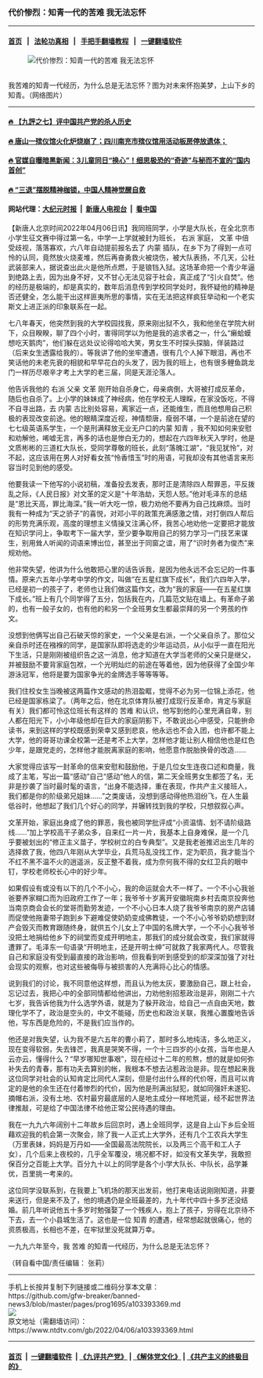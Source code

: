 ### 代价惨烈：知青一代的苦难 我无法忘怀
------------------------

#### [首页](https://github.com/gfw-breaker/banned-news3/blob/master/README.md) &nbsp;&nbsp;|&nbsp;&nbsp; [法轮功真相](https://github.com/begood0513/basic/blob/master/README.md)  &nbsp;&nbsp;|&nbsp;&nbsp; [手把手翻墙教程](https://github.com/gfw-breaker/guides/wiki)  &nbsp;&nbsp;|&nbsp;&nbsp; [一键翻墙软件](https://github.com/gfw-breaker/nogfw/blob/master/README.md)  



<div><div class="featured_image">
 <figure>
  <img alt="代价惨烈：知青一代的苦难 我无法忘怀" src="https://i.ntdtv.com/assets/uploads/2022/04/2022-04-06_164411-800x450.jpg"/>
 </figure><br/>
 <span class="caption">
  我苦难的知青一代经历，为什么总是无法忘怀？图为对未来怀抱美梦，上山下乡的知青。（网络图片）
 </span>
</div>
</div><hr/>

#### [ 🔥  【九評之七】评中国共产党的杀人历史](http://45.63.98.24:10000/videos/res1/news/../../res/jiuping/index.html?202301250400)

#### [ 🔥  唐山一殡仪馆火化炉烧崩了；四川南充市殡仪馆用活动板房停放遗体；](http://45.63.98.24:10000/videos/res1/news/../../res1/corona/index.html?202301250400)

#### [ 🔥  官媒自曝暗黑新闻：3儿童同日“换心”！细思极恐的“奇迹”与秘而不宣的“国内首创”](http://45.63.98.24:10000/videos/res1/news/../../res/Organs/index.html?202301250400)

#### [ 🔥  “三退”摆脱精神枷锁，中国人精神觉醒自救](http://45.63.98.24:10000/videos/res1/news/../../res1/tui/index.html?202301250400)

#### 网站代理：[大纪元时报](http://45.63.98.24:85/gb/?202301250400) &nbsp;|&nbsp; [新唐人电视台](http://45.63.98.24:8808/gb/?202301250400) &nbsp;|&nbsp; [看中国](http://45.63.98.24:8300/?202301250400)

<div><div class="post_content" itemprop="articleBody">
 <p>
  【新唐人北京时间2022年04月06日讯】我同班同学，小学是大队长，在全北京市小学生征文赛中得过第一名，中学一上学就被封为班长，
  <ok href="https://www.ntdtv.com/gb/右派.htm">
   右派
  </ok>
  家庭，
  <ok href="https://www.ntdtv.com/gb/文革.htm">
   文革
  </ok>
  中倍受歧视，落落寡欢，六八年自动提前报名去了
  <ok href="https://www.ntdtv.com/gb/内蒙.htm">
   内蒙
  </ok>
  插队，在乡下为了得到一点可怜的认同，竟然放火烧麦堆，然后再奋勇救火被烧伤，被大队表扬，不几天，公社武装部来人，据说查出此火是他所点燃，于是锒铛入狱。这场革命把一个青少年逼到绝路上去，因为出身不好，又不甘心无法见容于社会，真正成了“引火自焚”。他的经历是极端的，却是真实的，数年后消息传到学校同学处时，我怀疑他的精神是否还健全，怎么能干出这样匪夷所思的事情，实在无法把这样疯狂举动和一个老实斯文上进正派的印象联系在一起。
 </p>
 <p>
  七八年春天，他突然到我的大学校园找我，原来刚出狱不久，我和他坐在学院大树下，众目睽睽，聊了四个小时，害得同学以为他是我的追求者之一，什么“癞蛤蟆想吃天鹅肉”，他们躲在远处议论得哈哈大笑，男女生不时探头探脑，佯装路过（后来女生透露给我的）。等我讲了他的坐牢遭遇，很有几个人掉下眼泪，再也不笑话他的未老先衰的相貌和早早花白的头发了，因为我的班上，也有很多鲤鱼跳龙门一样历尽艰辛才考上大学的老三届，同是天涯沦落人。
 </p>
 <p>
  他告诉我他的
  <ok href="https://www.ntdtv.com/gb/右派.htm">
   右派
  </ok>
  父亲
  <ok href="https://www.ntdtv.com/gb/文革.htm">
   文革
  </ok>
  刚开始自杀身亡，母亲病倒，大哥被打成反革命，随后也自杀了。上小学的妹妹成了神经病，他在学校无人理睬，在家没饭吃，不得不自寻出路，去
  <ok href="https://www.ntdtv.com/gb/内蒙.htm">
   内蒙
  </ok>
  古比别处容易，离家近一点，还能维生，而且他想用自己积极的表现改变前途。他的眼睛深度近视，神情颓唐，瘦弱不堪，一个是前途在望的七七级英语系学生，一个是刑满释放无业无户口的内蒙
  <ok href="https://www.ntdtv.com/gb/知青.htm">
   知青
  </ok>
  ，我不知如何来安慰和劝解他，唏嘘无言，再多的话也是惨白无力的，想起在六四年秋天入学时，他是文质彬彬的三道杠大队长，受同学尊敬的班长，此刻“落魄江湖”，“我见犹怜”，对不起，这应该用在男人对好看女孩“怜香惜玉”时的用语，可我却没有其他语言来形容当时见到他的感受。
 </p>
 <p>
  他要我读一下他写的小说初稿，准备投去发表，那时正是清除四人帮罪恶，平反拨乱之际，《人民日报》对文革的定义是“十年浩劫，天怨人怒。”他对毛泽东的总结是“恩比天高，罪比海深。”我一听大吃一惊，极力劝他不要再为自己找麻烦。当时我有一种成为“天之骄子”的喜悦，对邓小平的政策充满感激之情，对打倒四人帮后的形势充满乐观，高度的理想主义情操又注满心怀，我苦心地劝他一定要把才能放在知识学问上，争取考下一届大学，至少要争取用自己的努力学习一门技艺来谋生，别用耸人听闻的词语来博出位，甚至出于同窗之谊，用了“识时务者为俊杰”来规劝他。
 </p>
 <p>
  他非常失望，他讲为什么他敢把心里的话告诉我，是因为他永远不会忘记的一件事情。原来六五年小学考中学的作文，叫做“在五星红旗下成长”，我们六四年入学，已经是初一的孩子了，老师也让我们做这篇作文，改为“我的家庭——在五星红旗下成长。”班上有几个同学得了五分，包括我在内，几篇范文贴在墙上。有革命子弟的，也有一般子女的，也有他的和另一个全班男女生都最崇拜的另一个男孩的作文。
 </p>
 <p>
  没想到他俩写出自己石破天惊的家史，一个父亲是右派，一个父亲自杀了。那位父亲自杀时还在襁褓的同学，是国家队即将选走的少年运动员，从小似乎一直在阳光下生活，只是刚刚被组织告之这一消息，他才知道在大学当老师的父亲只是继父，并被鼓励不要背家庭包袱，一个光明灿烂的前途在等着他，因为他获得了全国少年游泳冠军，他将是要为国家争光的金牌选手等等等等。
 </p>
 <p>
  我们住校女生当晚被这两篇作文感动的热泪盈眶，觉得不必为另一位锦上添花，他已经是国家栋梁了。（两年之后，他在北京体育队被打成现行反革命，肯定与家庭有关）我们都可怜这位班长有这样的
  <ok href="https://www.ntdtv.com/gb/苦难.htm">
   苦难
  </ok>
  和认识，他写到他的心里充满自卑，别人都在阳光下，小小年级他却在巨大的家庭阴影下，不敢说出心中感受，只能拚命读书，来到这样的学校既感到荣幸又感到悲哀，他永远也不会入团，也许都不能上大学，他的哥哥功课全校第一还是考不上大学，怎样他才能让别人相信他也是红色少年，是跟党走的，怎样他才能脱离家庭的影响，他愿意作脱胎换骨的改造……
 </p>
 <p>
  大家觉得应该写一封革命的信来安慰和鼓励他，于是几位女生连夜口述和商量，我成了主笔，写出一篇“感动”自己“感动”他人的信，第二天全班男女生都签了名，无非是抄袭了当时最时髦的语言，“出身不能选择，重在表现，作共产主义接班人，我们都是你的阶级弟兄姐妹……”之类废话，没想到感动得他热泪纷飞，在人生最低谷时，他想起了我们几个好心的同学，并辗转找到我的学校，只想叙叙心声。
 </p>
 <p>
  文革开始，家庭出身成了他的罪恶，我也被同学批评成“小资温情、划不请阶级路线……”加上学校高干子弟众多，自来红一片一片，我基本上自身难保，是一个几乎要被划出的“修正主义苗子，学校树立的白专典型”。又是我老爸推迟出生几年的选择救了我，他四八年刚从大学毕业，兵荒马乱没找工作，定为职员，我才能当个不红不黑不温不火的逍遥派，反正整不着我，成为奈何我不得的女红卫兵的眼中钉，学校老师校长心中的好少年。
 </p>
 <p>
  如果假设有或没有以下的几个不小心，我的命运就会大不一样了。一个不小心我爸爸要养家糊口而为旧政府工作了一年；我爷爷十岁离开安徽皖南乡村去南京投奔他当南京商会会长的堂哥而勤劳发迹，一个不小心日本人烧了我爷爷南京的房产店铺而促使他拖妻带子跑到乡下避难促使奶奶变成佛教徒，一个不小心爷爷奶奶想到财产会毁灭而教育跟随终身，就供五个儿女上了中国的名牌大学，一个不小心我爷爷没把土地捐给他乡下的祠堂而变成开明地主，那我们的成分就会改变，我们家就得遭罪了。毛泽东一句语录“开明地主，还是开明士绅”可就救了我家两代人。尽管我自己和家庭没有受到最直接的政治影响，但我看到听到感受到的却深深加强了对社会现实的观察，也对这些被侮辱与被损害的人充满将心比心的情感。
 </p>
 <p>
  说到我们的讨论，我不同意他这样想，而且认为他太灰，要激励自己，跟上社会，忘记过去，我把心中的全部同情都给他讲出，力劝他别招惹政治是非，刚刚二十六七岁，我告诉他我为什么选学外语，就是为了躲开政治，给自己一点自由天地，数理化学不了，政治是空头的，中文不能碰，历史也和政治关联，我推心置腹地告诉他，写东西是危险的，不是我们应当作的。
 </p>
 <p>
  他还是对我失望，认为我不是六五年的曹小莉了，那时多么地纯洁，多么地正义，现在变得软弱，失去锋芒，我真是哭笑不得，一个十三四岁的小女孩，当年也是人云亦云，懂得什么？“早岁哪知世事艰”，现在经过十二年的煎熬，想的就是如何弥补失去的青春，那有功夫去算别的帐，我根本不想去沾惹政治是非。现在想起来我这位同学对社会的认知肯定比同代人深刻，但是付出什么样的代价呀，而且可以肯定的是他的余生还在付着惨烈的代价，因为他是刑满出狱犯，就如同强奸未遂犯、摘帽右派，没有土地、农村最穷最底层的人是地主成分一样地荒诞，经不起世界法律推敲，可是给了中国法律不给他正常公民待遇的理由。
 </p>
 <p>
  我在一九九六年阔别十二年故乡后回京时，遇上全班同学，这是自上山下乡后全班藉欢迎我的机会第一次聚会，除了我一人正式上大学外，还有几个工农兵大学生（万里表妹，妈妈是万丹如——全国最高法院院长，以及两三个高干和工人子女），几个后来上夜校的，几乎全军覆没，境况都不好，如没有文革失学，我敢担保百分之百能上大学。百分九十以上的同学是各个小学大队长、中队长，品学兼优，百里挑一考来的。
 </p>
 <p>
  这位同学没联系到，在我要上飞机场的那天出发前，他打来电话说刚刚知道，非要来送行，但是来不及了，他的境遇仍是全班最差的，九十年代中四十多岁还没结婚。前几年听说他五十多岁时勉强娶了一个残疾人，抱上了孩子，穷得在北京待不下去，去一个小县城生活了。这也是一位
  <ok href="https://www.ntdtv.com/gb/知青.htm">
   知青
  </ok>
  的遭遇，经常想起就很痛心，他的资质极高，长相也不差，在牢狱里没死就算万幸。
 </p>
 <p>
  一九九六年至今，我
  <ok href="https://www.ntdtv.com/gb/苦难.htm">
   苦难
  </ok>
  的知青一代经历，为什么总是无法忘怀？
 </p>
 <p>
  （转自看中国/责任编辑： 张莉）
 </p>
 <div class="single_ad">
 </div>
</div>
</div>
<hr/>
手机上长按并复制下列链接或二维码分享本文章：<br/>
https://github.com/gfw-breaker/banned-news3/blob/master/pages/prog1695/a103393369.md <br/>
<a href='https://github.com/gfw-breaker/banned-news3/blob/master/pages/prog1695/a103393369.md'><img src='https://github.com/gfw-breaker/banned-news3/blob/master/pages/prog1695/a103393369.md.png'/></a> <br/>
原文地址（需翻墙访问）：https://www.ntdtv.com/gb/2022/04/06/a103393369.html


------------------------
#### [首页](https://github.com/gfw-breaker/banned-news3/blob/master/README.md) &nbsp;|&nbsp; [一键翻墙软件](https://github.com/gfw-breaker/nogfw/blob/master/README.md) &nbsp;| [《九评共产党》](https://github.com/gfw-breaker/9ping.md/blob/master/README.md#九评之一评共产党是什么) | [《解体党文化》](https://github.com/gfw-breaker/jtdwh.md/blob/master/README.md) | [《共产主义的终极目的》](https://github.com/gfw-breaker/gczydzjmd.md/blob/master/README.md)


<img src='http://gfw-breaker.win/banned-news3/pages/prog1695/a103393369.md' width='0px' height='0px'/>